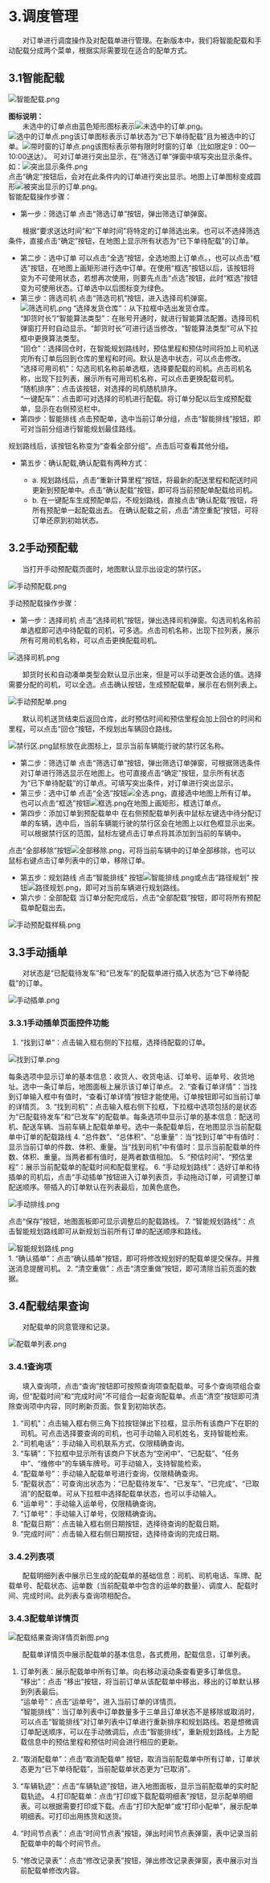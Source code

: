 # 3.调度管理
&emsp;&emsp;对订单进行调度操作及对配载单进行管理。在新版本中，我们将智能配载和手动配载分成两个菜单，根据实际需要现在适合的配单方式。
## 3.1智能配载
![智能配载.png](https://i.loli.net/2019/01/15/5c3d82b717b3d.png)

**图标说明：**  
&emsp;&emsp;未选中的订单点由蓝色矩形图标表示![未选中的订单.png](https://i.loli.net/2019/01/15/5c3d84bf1399d.png)。
![选中的订单点.png](https://i.loli.net/2019/01/15/5c3d8398258b3.png)该订单图标表示订单状态为“已下单待配载”且为被选中的订单。![带时窗的订单点.png](https://i.loli.net/2019/01/15/5c3d83982729b.png)该图标表示带有限时时窗的订单（比如限定9：00—10:00送达）。
可对订单进行突出显示，在“筛选订单”弹窗中填写突出显示条件。  
如：![突出显示条件.png](https://i.loli.net/2019/01/15/5c3d856ddce8e.png)  
点击“确定”按钮后，会对在此条件内的订单进行突出显示。地图上订单图标变成圆形![被突出显示的订单.png](https://i.loli.net/2019/01/15/5c3d84bf15478.png)。  
智能配载操作步骤：
* 第一步：筛选订单
点击“筛选订单”按钮，弹出筛选订单弹窗。

&emsp;&emsp;根据“要求送达时间”和“下单时间”将特定的订单筛选出来。也可以不选择筛选条件，直接点击“确定”按钮，在地图上显示所有状态为“已下单待配载”的订单。  

* 第二步：选中订单
可以点击“全选”按钮，全选地图上订单点。，也可以点击“框选”按钮，在地图上画矩形进行选中订单。在使用“框选”按钮以后，该按钮将变为不可使用状态，若想再次使用，则要先点击“点选”按钮，此时“框选”按钮变为可使用状态。订单选中以后图标变为绿色。
* 第三步：筛选司机
点击“筛选司机”按钮，进入选择司机弹窗。
![筛选司机.png](https://i.loli.net/2019/01/15/5c3db9dc35dfb.png)
“选择发货仓库”：从下拉框中选出发货仓库。  
“卸货时长”/“智能算法类型”：在账号开通时，就进行智能算法配置。选择司机弹窗打开时自动显示。“卸货时长”可进行适当修改，“智能算法类型”可从下拉框中更换算法类型。  
“回仓”：选择回仓时，在智能规划路线时，预估里程和预估时间将加上司机送完所有订单后回到仓库的里程和时间。默认是选中状态，可以点击修改。  
“选择可用司机”：勾选司机名称前单选框，选择要配载的司机。点击司机名称，出现下拉列表，展示所有可用司机名称，可以点击更换配载司机。  
“随机排序”：点击该按钮，对选择的司机随机排序。  
“一键配车”：点击即可对选择的司机进行配载。将订单分配以后生成预配载单，显示在右侧预览栏中。  
* 第四步：智能排线
点击预配单，选中当前订单分组，点击“智能排线”按钮，即可对当前分组进行智能规划最佳路线。

规划路线后，该按钮名称变为“查看全部分组”。点击后可查看其他分组。
* 第五步：确认配载,确认配载有两种方式：

    * a.	规划路线后，点击“重新计算里程”按钮，将最新的配送里程和配送时间更新到预配单中。点击“确认配载”按钮，即可将当前预配单配载给司机。
    * b.	在一键配车生成预配单后，不规划路线，直接点击“确认配载”按钮，将所有预配单一起配载出去。
在确认配载之前，点击“清空重配”按钮，可将订单还原到初始状态。

## 3.2手动预配载
&emsp;&emsp;当打开手动预配载页面时，地图默认显示出设定的禁行区。
  
 ![手动预配载.png](https://i.loli.net/2019/01/15/5c3dba3d91b6e.png)
   
手动预配载操作步骤：
* 第一步：选择司机
点击“选择司机”按钮，弹出选择司机弹窗。勾选司机名称前单选框即可选中待配载的司机，可多选。点击司机名称，出现下拉列表，展示所有可用司机名称，可以点击更换配载司机。
  
![选择司机.png](https://i.loli.net/2019/01/15/5c3dba3d79bf7.png)
  
&emsp;&emsp;卸货时长和自动凑单类型会默认显示出来，但是可以手动更改合适的值。选择需要分配的司机，可以全选。点击确认按钮，生成预配载单，展示在右侧列表上。
  
![手动预配单.png](https://i.loli.net/2019/01/15/5c3db9dc30983.png)
  
&emsp;&emsp;默认司机送货结束后返回仓库，此时预估时间和预估里程会加上回仓的时间和里程，可以点击“回仓”按钮，不规划出车辆回仓路线。
  
![禁行区.png](https://i.loli.net/2019/01/15/5c3db9dbe5090.png)鼠标放在此图标上，显示当前车辆能行驶的禁行区名称。
* 第二步：筛选订单
点击“筛选订单”按钮，弹出筛选订单弹窗，可根据筛选条件对订单进行筛选显示在地图上。也可直接点击“确定”按钮，显示所有状态为“已下单待配载”的订单点。可填写突出条件，对订单进行突出显示。
* 第三步：选中订单
点击“全选”按钮![全选.png](https://i.loli.net/2019/01/15/5c3db9dbe6916.png)，直接选中地图上所有订单。也可以点击“框选”按钮![框选.png](https://i.loli.net/2019/01/15/5c3db9dc15dfb.png)在地图上画矩形，框选订单点。
* 第四步：添加订单到预配载单中
在右侧预配载单列表中鼠标左键选中待分配订单的车辆，选中后，当前车辆能行驶的禁行区会在地图上以红色框显示出来。可以根据禁行区的范围，鼠标左键点击订单点将其添加到当前的车辆中。

点击“全部移除”按钮![全部移除.png](https://i.loli.net/2019/01/15/5c3db9dbe84d6.png)，可将当前车辆中的订单全部移除，也可以鼠标右键点击订单列表中的订单，移除订单。
* 第五步：规划路线
点击“智能排线” 按钮![智能排线.png](https://i.loli.net/2019/01/15/5c3dba3d48d8e.png)或点击“路径规划” 按钮![路径规划.png](https://i.loli.net/2019/01/15/5c3db9dc02f11.png)，即可对当前车辆进行规划路线。
* 第六步：全部配载
当订单分配完成后，点击“全部配载”按钮，即可将所有预配载单配载出去。
  
![手动预配载样稿.png](https://i.loli.net/2019/01/15/5c3dba3da6251.png)
## 3.3手动插单
&emsp;&emsp;对状态是“已配载待发车”和“已发车”的配载单进行插入状态为“已下单待配载”的订单。
  
![手动插单.png](https://i.loli.net/2019/01/15/5c3db9dc6fc99.png)   
### 3.3.1手动插单页面控件功能
1. “找到订单”：点击输入框右侧的下拉框，选择待配载的订单。  
  
![找到订单.png](https://i.loli.net/2019/01/15/5c3dba3d5530b.png)  
  
每条选项中显示订单的基本信息：收货人、收货电话、订单号、运单号、收货地址。选中一条订单后，地图面板上展示该订单订单点。
2. “查看订单详情”：当找到订单输入框中有值时，“查看订单详情”按钮才能使用。订单按钮即可如当前订单的详情页。
3. “找到司机”：点击输入框右侧下拉框，下拉框中选项包括的是状态为“已配载待发车”和“已发车”的配载单。每条选项中显示订单的基本信息：配送司机、配送车辆、当前车辆上配载单单号。选中一条配载单后，在地图显示当前配载单中订单的配载路线
4. “总件数”、“总体积”、“总重量”：当“找到订单”中有值时：显示当前订单的件数、体积、重量。当“找到司机”中有值时：显示当前配载单的件数、体积、重量。当两者都有值时，是两者数值相加。
5. “预估时间”、“预估里程”：展示当前配载单的配载时间和配载里程。
6. “手动规划路线”：选好订单和待插单的司机后，点击“手动插单”按钮进入订单列表页，手动拖动订单，可调整订单配送顺序。带插入的订单默认在列表最后，加黄色底色。
  
![手动排线.png](https://i.loli.net/2019/01/15/5c3db9dc4fb2f.png)  
  
点击“保存”按钮，地图面板即可显示调整后的配载路线。
7. “智能规划路线”：点击智能规划路线即可从新规划当前所有订单的配送顺序和路线。
    
![智能规划路线.png](https://i.loli.net/2019/01/15/5c3dba3d83acb.png)  
    1. “确认插单”：点击“确认插单”按钮，即可将修改规划好的配载单提交保存。并推送消息提醒司机。
    2. “清空重做”：点击“清空重做”按钮，即可清除当前页面的数据。

## 3.4配载结果查询
&emsp;&emsp;对配载单的同意管理和记录。
  
![配载单列表.png](https://i.loli.net/2019/01/15/5c3db9dc518b9.png)
### 3.4.1查询项
&emsp;&emsp;填入查询项，点击“查询”按钮即可按照查询项查配载单。可多个查询项组合查询，但“配载时间”和“完成时间”不可组合一起查询配载单。点击“清空”按钮即可清除查询项中内容，同时刷新页面。恢复到初始状态。
1. “司机”：点击输入框右侧三角下拉按钮弹出下拉框，显示所有该商户下在职的司机。可点击选择要查询的司机，也可手动输入司机姓名，支持智能检索。
2. “司机电话”：手动输入司机联系方式，仅限精确查询。
3. “车辆”：下拉框中显示所有该商户下状态为“空闲中”、“已配载”、“任务中”、“维修中”的车辆车牌号。可手动输入，支持智能检索。
4. “配载单号”：手动输入配载单号进行查询，仅限精确查询。
5. “配载状态”：可查询出状态为：“已配载待发车”、“已发车”、“已完成”、“已取消”的配载单。可从下拉框中选择配载单状态，也可以手动输入。
6. “运单号”：手动输入运单号，仅限精确查询。
7.  “订单号”：手动输入订单号，仅限精确查询。
8. “配载日期”：点击输入框右侧日期按钮，选择待查询的配载日期。
9. “完成时间”：点击输入框右侧日期按钮，选择待查询的完成日期。
### 3.4.2列表项

&emsp;&emsp;配载明细列表中展示已生成的配载单的基础信息：司机、司机电话、车牌、配载单号、配载状态、运单数（当前配载单中包含的运单的数量）、调度人、配载时间、完成时间。此列表与查询项相配合。
### 3.4.3配载单详情页
![配载结果查询详情页新图.png](https://i.loli.net/2019/01/24/5c497e7253829.png)    

&emsp;&emsp;配载单详情页中展示配载单的基本信息，各式费用，配载信息，订单列表。
1. 订单列表：展示配载单中所有订单。向右移动滚动条查看更多订单信息。  
“移出”：点击 “移出”按钮，将当前订单从该配载单中移出，移出的订单默认移到列表最后。  
“运单号”：点击“运单号”，进入当前订单的详情页。    
“智能排线”：当订单列表中订单数量多于三单且订单状态不是移除或取消时，可以点击“智能排线”对订单列表中订单进行重新排序和规划路线。若是想微调订单配送顺序，可以在手动微调后，点击“智能排线”，重新规划路线。上方配载信息中的预估里程和预估时间会进行相应的更新。
2. “取消配载单”：点击“取消配载单” 按钮，取消当前配载单中所有订单，订单状态更为“已下单待配载”，当前配载单状态更为“已取消”。
3. “车辆轨迹”：点击“车辆轨迹”按钮，进入地图面板，显示当前配载单的实时配载轨迹。
4.打印配载单：点击“打印或下载配载明细表”按钮，显示配单明细表。可以根据需要打印或下载。点击“打印大配单”或“打印小配单”，展示配单明细表。可打印出用拣货和送货。

5. “时间节点表”：点击“时间节点表”按钮，弹出时间节点表弹窗，表中记录当前配载单中的每个时间节点。

6. “修改记录表”：点击“修改记录表”按钮，弹出修改记录表弹窗，表中展示对当前配载单修改内容。


